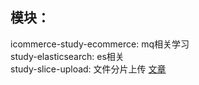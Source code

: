 ## 模块：
icommerce-study-ecommerce: mq相关学习</br>
study-elasticsearch: es相关<br/>
study-slice-upload: 文件分片上传  <a href="https://mp.weixin.qq.com/s?__biz=MzI1MTY1Njk4NQ==&mid=2247488124&idx=1&sn=5f61348c42f0cf665d65401907588391&chksm=e9eefc0ade99751cac543f1d4e6bc81ecbbebfbdf26f1215ad44699a7e115dc8a9237a971f9c&scene=21#wechat_redirect" >文章 </a>    